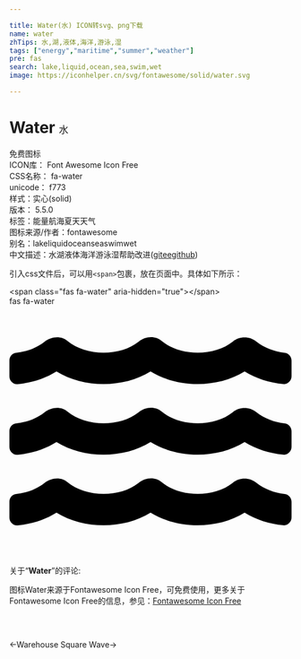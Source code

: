 ```yaml
---

title: Water(水) ICON转svg、png下载
name: water
zhTips: 水,湖,液体,海洋,游泳,湿
tags: ["energy","maritime","summer","weather"]
pre: fas
search: lake,liquid,ocean,sea,swim,wet
image: https://iconhelper.cn/svg/fontawesome/solid/water.svg

---
```


# Water  <small style="font-size: 60%;font-weight: 100">水</small>


<div class="detail-page">
<p>
<span><span class="badge-success badge">免费图标</span> </span>
<br/>
<span>
ICON库：
<span class="badge-secondary badge">Font Awesome Icon Free</span> 
</span>
<br/>
<span>
CSS名称：
<span class="badge-secondary badge">fa-water</span> 
</span>
<br/>
<span>
unicode：
<span class="badge-secondary badge">f773</span> 
<copy-btn content='f773' btn-title=""></copy-btn>
<copy-btn :content='String.fromCodePoint(parseInt("f773", 16))' btn-title="复制U"></copy-btn>
</span><br/><span>样式：<span class="badge-light badge">实心(solid)</span></span>
<br/>
<span>
版本：
<span class="badge-secondary badge">5.5.0</span> 
</span><br/><span>标签：<span class="badge-light badge"><router-link to="/tags/energy.html">能量</router-link></span><span class="badge-light badge"><router-link to="/tags/maritime.html">航海</router-link></span><span class="badge-light badge"><router-link to="/tags/summer.html">夏天</router-link></span><span class="badge-light badge"><router-link to="/tags/weather.html">天气</router-link></span></span>
<br/>
<span>图标来源/作者：<span class="badge-light badge">fontawesome</span></span> 
<br/>
<span>别名：<span class="badge-light badge">lake</span><span class="badge-light badge">liquid</span><span class="badge-light badge">ocean</span><span class="badge-light badge">sea</span><span class="badge-light badge">swim</span><span class="badge-light badge">wet</span></span><br/><span class="zh-detail">中文描述：<span class="badge-primary badge">水</span><span class="badge-primary badge">湖</span><span class="badge-primary badge">液体</span><span class="badge-primary badge">海洋</span><span class="badge-primary badge">游泳</span><span class="badge-primary badge">湿</span><span class="help-link"><span>帮助改进</span>(<a href="https://gitee.com/liuwave/icon-helper/edit/master/json/fontawesome/solid/water.json" target="_blank" rel="noopener noreferrer">gitee</a><a href="https://github.com/liuwave/icon-helper/edit/master/json/fontawesome/solid/water.json" target="_blank" rel="noopener noreferrer">github</a></span>)</span><br/>
</p>
</div>
<div class="alert alert-dark">
  <i class="fas fa-water fa-xs"></i>
  <i class="fas fa-water fa-sm"></i>
  <i class="fas fa-water fa-lg"></i>
  <i class="fas fa-water fa-2x"></i>
  <i class="fas fa-water fa-3x"></i>
  <i class="fas fa-water fa-5x"></i>
  <i class="fas fa-water fa-7x"></i>
</div>
<div>
  <p>引入css文件后，可以用<code>&lt;span&gt;</code>包裹，放在页面中。具体如下所示：    
  </p>
  <div class="alert alert-primary" style="font-size: 14px">
    &lt;span class="fas fa-water" aria-hidden="true"&gt;&lt;/span&gt;
    <copy-btn content='<span class="fas fa-water" aria-hidden="true"></span>'></copy-btn>
  </div>
  <div class="alert alert-secondary">
    <i class="fas fa-water"
    style="font-size: 24px"
    aria-hidden="true"></i> fas fa-water
    <copy-btn content="fas fa-water" btn-title="复制图标名称"></copy-btn>
  </div>
</div>
<div id="svg" class="svg-wrap">
<svg xmlns="http://www.w3.org/2000/svg" viewBox="0 0 576 512"><path d="M562.1 383.9c-21.5-2.4-42.1-10.5-57.9-22.9-14.1-11.1-34.2-11.3-48.2 0-37.9 30.4-107.2 30.4-145.7-1.5-13.5-11.2-33-9.1-46.7 1.8-38 30.1-106.9 30-145.2-1.7-13.5-11.2-33.3-8.9-47.1 2-15.5 12.2-36 20.1-57.7 22.4-7.9.8-13.6 7.8-13.6 15.7v32.2c0 9.1 7.6 16.8 16.7 16 28.8-2.5 56.1-11.4 79.4-25.9 56.5 34.6 137 34.1 192 0 56.5 34.6 137 34.1 192 0 23.3 14.2 50.9 23.3 79.1 25.8 9.1.8 16.7-6.9 16.7-16v-31.6c.1-8-5.7-15.4-13.8-16.3zm0-144c-21.5-2.4-42.1-10.5-57.9-22.9-14.1-11.1-34.2-11.3-48.2 0-37.9 30.4-107.2 30.4-145.7-1.5-13.5-11.2-33-9.1-46.7 1.8-38 30.1-106.9 30-145.2-1.7-13.5-11.2-33.3-8.9-47.1 2-15.5 12.2-36 20.1-57.7 22.4-7.9.8-13.6 7.8-13.6 15.7v32.2c0 9.1 7.6 16.8 16.7 16 28.8-2.5 56.1-11.4 79.4-25.9 56.5 34.6 137 34.1 192 0 56.5 34.6 137 34.1 192 0 23.3 14.2 50.9 23.3 79.1 25.8 9.1.8 16.7-6.9 16.7-16v-31.6c.1-8-5.7-15.4-13.8-16.3zm0-144C540.6 93.4 520 85.4 504.2 73 490.1 61.9 470 61.7 456 73c-37.9 30.4-107.2 30.4-145.7-1.5-13.5-11.2-33-9.1-46.7 1.8-38 30.1-106.9 30-145.2-1.7-13.5-11.2-33.3-8.9-47.1 2-15.5 12.2-36 20.1-57.7 22.4-7.9.8-13.6 7.8-13.6 15.7v32.2c0 9.1 7.6 16.8 16.7 16 28.8-2.5 56.1-11.4 79.4-25.9 56.5 34.6 137 34.1 192 0 56.5 34.6 137 34.1 192 0 23.3 14.2 50.9 23.3 79.1 25.8 9.1.8 16.7-6.9 16.7-16v-31.6c.1-8-5.7-15.4-13.8-16.3z"/></svg>
</div>
<detail full-name='fa-water'></detail>
<div class="icon-detail__container">
<p>关于“<b>Water</b>”的评论:</p>
</div>
<Vssue title="关于“Water”的评论" />    
<div><p>图标Water来源于Fontawesome Icon Free，可免费使用，更多关于  Fontawesome Icon Free的信息，参见：<a target="_blank" href="https://iconhelper.cn/fontawesome.html">Fontawesome Icon Free</a>
</p></div>

<div style="padding:2rem 0 " class="page-nav"><p class="inner"><span class="prev">←<router-link to="/icon/solid/warehouse.html">Warehouse</router-link></span> <span class="next"><router-link to="/icon/solid/wave-square.html">Square Wave</router-link>→</span></p></div>
